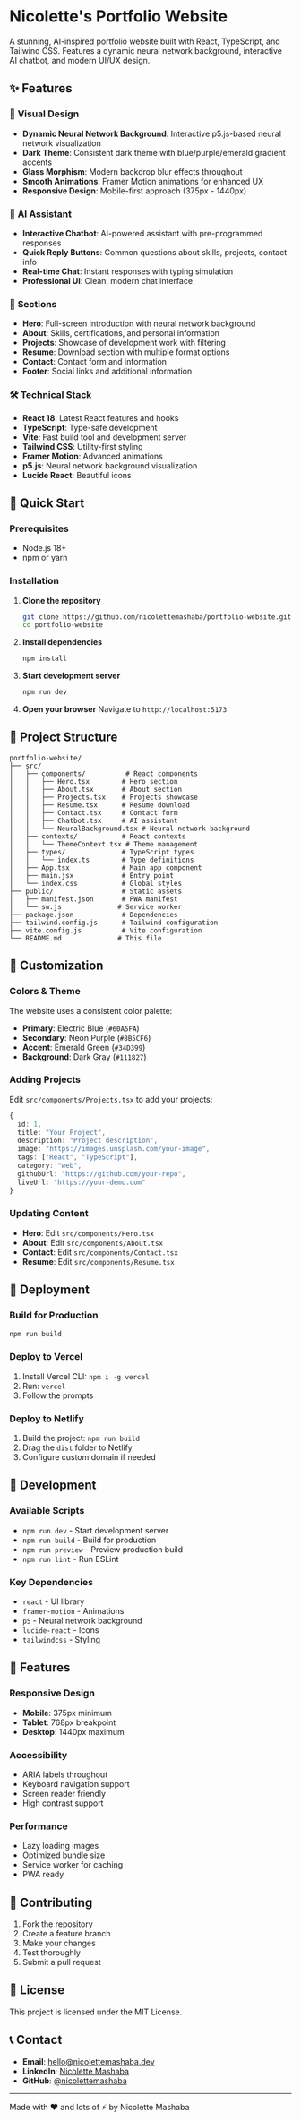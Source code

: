 
# Nicolette's Portfolio Website

A stunning, AI-inspired portfolio website built with React, TypeScript, and Tailwind CSS. Features a dynamic neural network background, interactive AI chatbot, and modern UI/UX design.

## ✨ Features

### 🎨 **Visual Design**
- **Dynamic Neural Network Background**: Interactive p5.js-based neural network visualization
- **Dark Theme**: Consistent dark theme with blue/purple/emerald gradient accents
- **Glass Morphism**: Modern backdrop blur effects throughout
- **Smooth Animations**: Framer Motion animations for enhanced UX
- **Responsive Design**: Mobile-first approach (375px - 1440px)

### 🤖 **AI Assistant**
- **Interactive Chatbot**: AI-powered assistant with pre-programmed responses
- **Quick Reply Buttons**: Common questions about skills, projects, contact info
- **Real-time Chat**: Instant responses with typing simulation
- **Professional UI**: Clean, modern chat interface

### 📱 **Sections**
- **Hero**: Full-screen introduction with neural network background
- **About**: Skills, certifications, and personal information
- **Projects**: Showcase of development work with filtering
- **Resume**: Download section with multiple format options
- **Contact**: Contact form and information
- **Footer**: Social links and additional information

### 🛠️ **Technical Stack**
- **React 18**: Latest React features and hooks
- **TypeScript**: Type-safe development
- **Vite**: Fast build tool and development server
- **Tailwind CSS**: Utility-first styling
- **Framer Motion**: Advanced animations
- **p5.js**: Neural network background visualization
- **Lucide React**: Beautiful icons

## 🚀 Quick Start

### Prerequisites
- Node.js 18+ 
- npm or yarn

### Installation

1. **Clone the repository**
   ```bash
   git clone https://github.com/nicolettemashaba/portfolio-website.git
   cd portfolio-website
   ```

2. **Install dependencies**
   ```bash
   npm install
   ```

3. **Start development server**
   ```bash
   npm run dev
   ```

4. **Open your browser**
   Navigate to `http://localhost:5173`

## 📁 Project Structure

```
portfolio-website/
├── src/
│   ├── components/          # React components
│   │   ├── Hero.tsx        # Hero section
│   │   ├── About.tsx       # About section
│   │   ├── Projects.tsx    # Projects showcase
│   │   ├── Resume.tsx      # Resume download
│   │   ├── Contact.tsx     # Contact form
│   │   ├── Chatbot.tsx     # AI assistant
│   │   └── NeuralBackground.tsx # Neural network background
│   ├── contexts/           # React contexts
│   │   └── ThemeContext.tsx # Theme management
│   ├── types/              # TypeScript types
│   │   └── index.ts        # Type definitions
│   ├── App.tsx             # Main app component
│   ├── main.jsx            # Entry point
│   └── index.css           # Global styles
├── public/                 # Static assets
│   ├── manifest.json       # PWA manifest
│   └── sw.js              # Service worker
├── package.json            # Dependencies
├── tailwind.config.js      # Tailwind configuration
├── vite.config.js          # Vite configuration
└── README.md              # This file
```

## 🎨 Customization

### Colors & Theme
The website uses a consistent color palette:
- **Primary**: Electric Blue (`#60A5FA`)
- **Secondary**: Neon Purple (`#8B5CF6`) 
- **Accent**: Emerald Green (`#34D399`)
- **Background**: Dark Gray (`#111827`)

### Adding Projects
Edit `src/components/Projects.tsx` to add your projects:

```typescript
{
  id: 1,
  title: "Your Project",
  description: "Project description",
  image: "https://images.unsplash.com/your-image",
  tags: ["React", "TypeScript"],
  category: "web",
  githubUrl: "https://github.com/your-repo",
  liveUrl: "https://your-demo.com"
}
```

### Updating Content
- **Hero**: Edit `src/components/Hero.tsx`
- **About**: Edit `src/components/About.tsx`
- **Contact**: Edit `src/components/Contact.tsx`
- **Resume**: Edit `src/components/Resume.tsx`

## 🚀 Deployment

### Build for Production
```bash
npm run build
```

### Deploy to Vercel
1. Install Vercel CLI: `npm i -g vercel`
2. Run: `vercel`
3. Follow the prompts

### Deploy to Netlify
1. Build the project: `npm run build`
2. Drag the `dist` folder to Netlify
3. Configure custom domain if needed

## 🔧 Development

### Available Scripts
- `npm run dev` - Start development server
- `npm run build` - Build for production
- `npm run preview` - Preview production build
- `npm run lint` - Run ESLint

### Key Dependencies
- `react` - UI library
- `framer-motion` - Animations
- `p5` - Neural network background
- `lucide-react` - Icons
- `tailwindcss` - Styling

## 📱 Features

### Responsive Design
- **Mobile**: 375px minimum
- **Tablet**: 768px breakpoint
- **Desktop**: 1440px maximum

### Accessibility
- ARIA labels throughout
- Keyboard navigation support
- Screen reader friendly
- High contrast support

### Performance
- Lazy loading images
- Optimized bundle size
- Service worker for caching
- PWA ready

## 🤝 Contributing

1. Fork the repository
2. Create a feature branch
3. Make your changes
4. Test thoroughly
5. Submit a pull request

## 📄 License

This project is licensed under the MIT License.

## 📞 Contact

- **Email**: hello@nicolettemashaba.dev
- **LinkedIn**: [Nicolette Mashaba](https://linkedin.com/in/nicolettemashaba)
- **GitHub**: [@nicolettemashaba](https://github.com/nicolettemashaba)

---

Made with ❤️ and lots of ⚡ by Nicolette Mashaba 